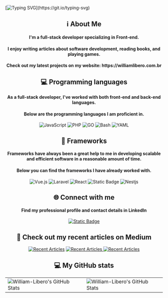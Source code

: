 [![Typing SVG](https://readme-typing-svg.herokuapp.com?font=Fira+Code&size=30&duration=2500&pause=200&color=0BF700&background=000000&center=true&vCenter=true&multiline=true&random=false&width=900&height=135&lines=Hi%2C+my+name+is+William.;Welcome+to+my+GitHub+profile.;Check+out+all+my+info+below.)](https://git.io/typing-svg)

<div align="center">
    <h2>ℹ️ About Me</h2>
    <h4>I'm a full-stack developer specializing in Front-end.</h4>
    <h4>I enjoy writing articles about software development, reading books, and playing games.</h4>
    <h4>Check out my latest projects on my website: https://williamlibero.com.br</h4>
</div>

<div align="center">
    <h2>💻 Programming languages</h2>
    <h4>As a full-stack developer, I've worked with both front-end and back-end languages.</h4>
    <h4>Below are the programming languages I am proficient in.</h4>
    <img alt="JavaScript" src="https://img.shields.io/badge/JavaScript-%20?style=for-the-badge&logo=javascript&logoColor=black&color=%23f5de1c">
    <img alt="PHP" src="https://img.shields.io/badge/PHP-%20?style=for-the-badge&logo=php&logoColor=black&color=%233678ac">
    <img alt="GO" src="https://img.shields.io/badge/GO-%20?style=for-the-badge&logo=go&logoColor=white&color=%2302aed6">
    <img alt="Bash" src="https://img.shields.io/badge/BASH-%20?style=for-the-badge&logo=gnubash&logoColor=white&color=%234caa26">
    <img alt="YAML" src="https://img.shields.io/badge/YAML-%20?style=for-the-badge&logo=yaml&logoColor=white&color=black">
</div>

<div align="center">
    <h2>🔧 Frameworks</h2>
    <h4>Frameworks have always been a great help to me in developing scalable and efficient software in a reasonable amount of time.</h4>
    <h4>Below you can find the frameworks I have already worked with.</h4>
    <img alt="Vue.js" src="https://img.shields.io/badge/Vue.js-%20?style=for-the-badge&logo=vuedotjs&logoColor=%2342b982&color=%23324a5c">
    <img alt="Laravel" src="https://img.shields.io/badge/Laravel-%20?style=for-the-badge&logo=Laravel&logoColor=white&color=%23f33a2e">
    <img alt="React" src="https://img.shields.io/badge/React-%20?style=for-the-badge&logo=react&logoColor=white&color=%2362dafc">
    <img alt="Static Badge" src="https://img.shields.io/badge/Next.js-%20?style=for-the-badge&logo=nextdotjs&logoColor=white&color=black">
    <img alt="Nestjs" src="https://img.shields.io/badge/Nestjs-%20?style=for-the-badge&logo=nestjs&logoColor=white&color=%23ea285f">
</div>

<div align="center">
    <h2>🌐 Connect with me</h2>
    <h4>Find my professional profile and contact details in LinkedIn</h4>
    <a target="_blank" href="https://www.linkedin.com/in/williamlibero">
        <img alt="Static Badge" src="https://img.shields.io/badge/LinkedIn-%20?style=for-the-badge&logo=linkedin&logoColor=white&color=%230b65c3">
    </a>
</div>

<div align="center">
    <h2>📖 Check out my recent articles on Medium</h2>
    <a target="_blank" href="https://github-readme-medium-recent-article.vercel.app/medium/@williamliberos/0"><img src="https://github-readme-medium-recent-article.vercel.app/medium/@williamliberos/0" alt="Recent Articles"></a>
    <a target="_blank" href="https://github-readme-medium-recent-article.vercel.app/medium/@williamliberos/1"><img src="https://github-readme-medium-recent-article.vercel.app/medium/@williamliberos/1" alt="Recent Articles"> </a>
    <a target="_blank" href="https://github-readme-medium-recent-article.vercel.app/medium/@williamliberos/2"><img src="https://github-readme-medium-recent-article.vercel.app/medium/@williamliberos/2" alt="Recent Articles"> </a>
</div>

<div align="center">
    <h2>💻 My GitHub stats</h2>
     <table align="center" width="100%" height="100%" >
        <tr>
            <td><img src="https://github-readme-stats.vercel.app/api?username=William-Libero&theme=default&show_icons=true&hide_border=true&count_private=true" alt="William-Libero's GitHub Stats" /></td>
            <td><img src="https://github-readme-streak-stats.herokuapp.com/?user=William-Libero&theme=default&hide_border=true" alt="William-Libero's GitHub Stats" /></td>
        </tr>
     </table>
    <table align="center" width="100%" height="100%">
         <tr>
            <td><img src="https://github-readme-stats.vercel.app/api/top-langs/?username=William-Libero&theme=default&show_icons=true&hide_border=true&layout=compact" alt="William-Libero's GitHub Stats" /></td>
         </tr>
    </table>
</div>
